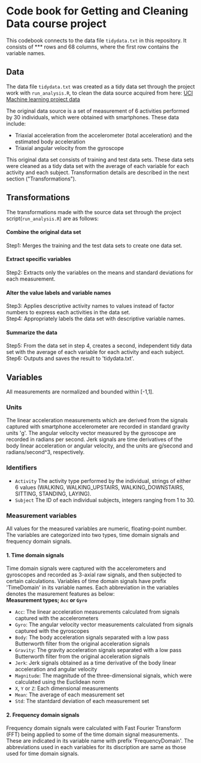 # Code book for Getting and Cleaning Data course project
This codebook connects to the data file `tidydata.txt` in this repository. It consists of *** rows and 68 columns, where the first row contains the variable names.

## Data
The data file `tidydata.txt` was created as a tidy data set through the project work with `run_analysis.R`, to clean the data source acquired from here: [UCI Machine learning project data](https://d396qusza40orc.cloudfront.net/getdata%2Fprojectfiles%2FUCI%20HAR%20Dataset.zip)

The original data source is a set of measurement of 6 activities performed by 30 individuals, which were obtained with smartphones. These data include:
- Triaxial acceleration from the accelerometer (total acceleration) and the estimated body acceleration
- Triaxial angular velocity from the gyroscope

This original data set consists of training and test data sets. These data sets were cleaned as a tidy data set with the average of each variable for each activity and each subject. Transformation details are described in the next section ("Transformations"). 

## Transformations
The transformations made with the source data set through the project script(`run_analysis.R`) are as follows: 
#### Combine the original data set  
Step1: Merges the training and the test data sets to create one data set.
#### Extract specific variables  
Step2: Extracts only the variables on the means and standard deviations for each measurement.
#### Alter the value labels and variable names  
Step3: Applies descriptive activity names to values instead of factor numbers to express each activities in the data set.  
Step4: Appropriately labels the data set with descriptive variable names.
#### Summarize the data  
Step5: From the data set in step 4, creates a second, independent tidy data set with the average of each variable for each activity and each subject.  
Step6: Outputs and saves the result to 'tidydata.txt'.

## Variables
All measurements are normalized and bounded within [-1,1].
### Units
The linear acceleration measurements which are derived from the signals captured with smartphone accelerometer are recorded in standard gravity units 'g'.
The angular velocity vector measured by the gyroscope are recorded in radians per second.
Jerk signals are time derivatives of the body linear acceleration or angular velocity, and the units are g/second and radians/second^3, respectively.
### Identifiers
* `Activity`
The activity type performed by the individual, strings of either 6 values (WALKING, WALKING_UPSTAIRS, WALKING_DOWNSTAIRS, SITTING, STANDING, LAYING).
* `Subject`
The ID of each individual subjects, integers ranging from 1 to 30.
### Measurement variables
All values for the measured variables are numeric, floating-point number. The variables are categorized into two types, time domain signals and frequency domain signals. 
#### 1. Time domain signals  
Time domain signals were captured with the accelerometers and gyroscopes and recorded as 3-axial raw signals, and then subjected to certain calculations. Variables of time domain signals have prefix 'TimeDomain' in its variable names. Each abbreviation in the variables denotes the masurement features as below:  
**Measurement types; `Acc` or `Gyro`**
* `Acc`: The linear acceleration measurements calculated from signals captured with the accelerometers  
* `Gyro`: The angular velocity vector measurements calculated from signals captured with the gyroscopes  
* `Body`: The body acceleration signals separated with a low pass Butterworth filter from the original acceleration signals  
* `Gravity`: The gravity acceleration signals separated with a low pass Butterworth filter from the original acceleration signals  
* `Jerk`: Jerk signals obtained as a time derivative of the body linear acceleration and angular velocity
* `Magnitude`: The magnitude of the three-dimensional signals, which were calculated using the Euclidean norm
* `X`, `Y` or `Z`: Each dimensional measurements
* `Mean`: The average of each measurement set
* `Std`: The stantdard deviation of each measurement set

#### 2. Frequency domain signals  
Frequency domain signals were calculated with Fast Fourier Transform (FFT) being applied to some of the time domain signal measurements. These are indicated in its variable name with prefix 'FrequencyDomain'. The abbreviations used in each variables for its discription are same as those used for time domain signals.


